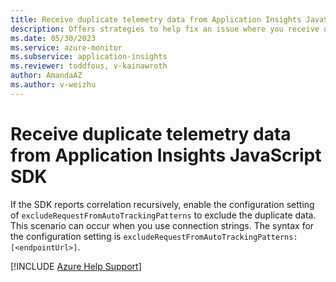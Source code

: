 ```yaml
---
title: Receive duplicate telemetry data from Application Insights JavaScript SDK
description: Offers strategies to help fix an issue where you receive duplicate telemetry data from Application Insights JavaScript SDK.
ms.date: 05/30/2023
ms.service: azure-monitor
ms.subservice: application-insights
ms.reviewer: toddfous, v-kainawroth
author: AmandaAZ
ms.author: v-weizhu
---
```

# Receive duplicate telemetry data from Application Insights JavaScript SDK

If the SDK reports correlation recursively, enable the configuration setting of `excludeRequestFromAutoTrackingPatterns` to exclude the duplicate data. This scenario can occur when you use connection strings. The syntax for the configuration setting is `excludeRequestFromAutoTrackingPatterns: [<endpointUrl>]`.

[!INCLUDE [Azure Help Support](../../../includes/azure-help-support.md)]
